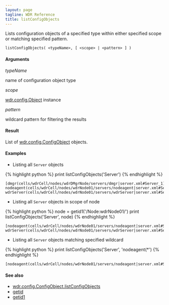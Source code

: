 ```yaml
---
layout: page
tagline: WDR Reference
title: listConfigObjects
---
```


Lists configuration objects of a specified type within either specified scope or matching specified pattern.

    listConfigObjects( <typeName>, [ <scope> | <pattern> ] )

#### Arguments

_typeName_

name of configuration object type

_scope_

[wdr.config.Object](wdr.config.ConfigObject.class.html) instance

_pattern_

wildcard pattern for filtering the results

#### Result

List of [wdr.config.ConfigObject](wdr.config.ConfigObject.class.html) objects.

#### Examples

* Listing all `Server` objects

{% highlight python %}
print listConfigObjects('Server')
{% endhighlight %}

    [dmgr(cells/wdrCell/nodes/wdrDMgrNode/servers/dmgr|server.xml#Server_1), nodeagent(cells/wdrCell/nodes/wdrNode01/servers/nodeagent|server.xml#Server_1340355137285), wdrServer(cells/wdrCell/nodes/wdrNode01/servers/wdrServer|server.xml#Server_1340355496917)]

* Listing all `Server` objects in scope of node

{% highlight python %}
node = getid1('/Node:wdrNode01/')
print listConfigObjects('Server', node)
{% endhighlight %}

    [nodeagent(cells/wdrCell/nodes/wdrNode01/servers/nodeagent|server.xml#Server_1340355137285), wdrServer(cells/wdrCell/nodes/wdrNode01/servers/wdrServer|server.xml#Server_1340355496917)]


* Listing all `Server` objects matching specified wildcard

{% highlight python %}
print listConfigObjects('Server', 'nodeagent(*')
{% endhighlight %}

    [nodeagent(cells/wdrCell/nodes/wdrNode01/servers/nodeagent|server.xml#Server_1340355137285)]

#### See also

* [wdr.config.ConfigObject.listConfigObjects](wdr.config.ConfigObject.listConfigObjects.html)
* [getid](wdr.config.getid.html)
* [getid1](wdr.config.getid1.html)
